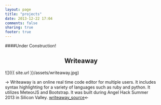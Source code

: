 ```yaml
---
layout: page
title: "projects"
date: 2013-12-22 17:04
comments: false
sharing: true
footer: true
---
```

####Under Construction!
<center><h2>Writeaway</h2></center>

![]({{ site.url }}/assets/writeaway.jpg)

-> Writeaway is an online real time code editor for multiple users. It includes syntax highlighting for a variety of languages such as ruby and python. It utilizes MeteorJS and Bootstrap. It was built during Angel Hack Summer 2013 in Silicon Valley. [writeaway_source]<-

[writeaway_source]:https://github.com/manuvind/AngelHack





